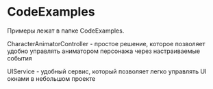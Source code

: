 # CodeExamples

Примеры лежат в папке CodeExamples.

CharacterAnimatorController - простое решение, которое позволяет удобно управлять аниматором персонажа через настраиваемые события

UIService - удобный сервис, который позволяет легко управлять UI окнами в небольшом проекте